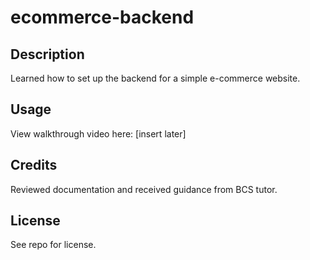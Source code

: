 # ecommerce-backend

## Description

Learned how to set up the backend for a simple e-commerce website. 

## Usage

View walkthrough video here: [insert later]

## Credits

Reviewed documentation and received guidance from BCS tutor.

## License
See repo for license.